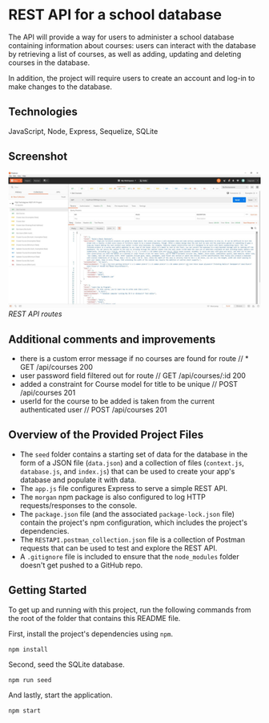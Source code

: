 # REST API for a school database
The API will provide a way for users to administer a school database containing information about courses: users can interact with the database by retrieving a list of courses, as well as adding, updating and deleting courses in the database.

In addition, the project will require users to create an account and log-in to make changes to the database.


## Technologies 
JavaScript, Node, Express, Sequelize, SQLite


## Screenshot
![image](https://raw.githubusercontent.com/onesoftwareengineer/techdegree-project-9/master/screenshot1.JPG)
*REST API routes*


## Additional comments and improvements
* there is a custom error message if no courses are found for route // * GET /api/courses 200
* user password field filtered out for route // GET /api/courses/:id 200
* added a constraint for Course model for title to be unique // POST /api/courses 201
* userId for the course to be added is taken from the current authenticated user // POST /api/courses 201


## Overview of the Provided Project Files
* The `seed` folder contains a starting set of data for the database in the form of a JSON file (`data.json`) and a collection of files (`context.js`, `database.js`, and `index.js`) that can be used to create your app's database and populate it with data.
* The `app.js` file configures Express to serve a simple REST API. 
* The `morgan` npm package is also configured to log HTTP requests/responses to the console. 
* The `package.json` file (and the associated `package-lock.json` file) contain the project's npm configuration, which includes the project's dependencies.
* The `RESTAPI.postman_collection.json` file is a collection of Postman requests that can be used to test and explore the REST API.
* A `.gitignore` file is included to ensure that the `node_modules` folder doesn't get pushed to a GitHub repo.


## Getting Started
To get up and running with this project, run the following commands from the root of the folder that contains this README file.

First, install the project's dependencies using `npm`.

```
npm install

```

Second, seed the SQLite database.

```
npm run seed
```

And lastly, start the application.

```
npm start
```
